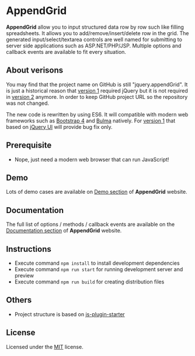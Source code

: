 # AppendGrid

**AppendGrid** allow you to input structured data row by row such like filling spreadsheets. It allows you to add/remove/insert/delete row in the grid. The generated input/select/textarea controls are well named for submitting to server side applications such as ASP.NET/PHP/JSP. Multiple options and callback events are available to fit every situation.


## About verisons
You may find that the project name on GitHub is still "jquery.appendGrid". It is just a historical reason that [version 1](../../tree/v1-dev) required jQuery but it is not required in [version 2](../../tree/v2-dev) anymore. In order to keep GitHub project URL so the repository was not changed.

The new code is rewritten by using ES6. It will compatible with modern web frameworks such as [Bootstrap 4](https://getbootstrap.com/) and [Bulma](https://bulma.io/) natively. For [version 1](../../tree/v1-dev) that based on [jQuery UI](https://jqueryui.com/) will provide bug fix only.


## Prerequisite
- Nope, just need a modern web browser that can run JavaScript!


## Demo
Lots of demo cases are available on [Demo section](https://appendgrid.apphb.com/Demo) of **AppendGrid** website.


## Documentation
The full list of options / methods / callback events are available on the [Documentation section](https://appendgrid.apphb.com/Documentation) of **AppendGrid** website.


## Instructions
- Execute command `npm install` to install development dependencies
- Execute command `npm run start` for running development server and preview
- Execute command `npm run build` for creating distribution files


## Others
- Project structure is based on [js-plugin-starter](https://github.com/thatisuday/js-plugin-starter)


## License
Licensed under the [MIT](http://www.opensource.org/licenses/mit-license.php) license.